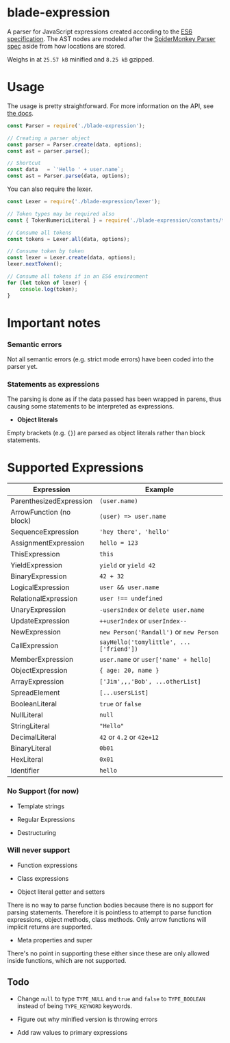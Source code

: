 
# blade-expression

A parser for JavaScript expressions created according to the [ES6 specification](http://www.ecma-international.org/ecma-262/6.0/#sec-expressions). The AST nodes are modeled after the [SpiderMonkey Parser spec](https://developer.mozilla.org/en-US/docs/Mozilla/Projects/SpiderMonkey/Parser_API) aside from how locations are stored.

Weighs in at `25.57 kB` minified and `8.25 kB` gzipped.


# Usage

The usage is pretty straightforward. For more information on the API, see [the docs](/docs/API.md).

```js
const Parser = require('./blade-expression');

// Creating a parser object
const parser = Parser.create(data, options);
const ast = parser.parse();

// Shortcut
const data   = `'Hello ' + user.name`;
const ast = Parser.parse(data, options);
```

You can also require the lexer.

```js
const Lexer = require('./blade-expression/lexer');

// Token types may be required also
const { TokenNumericLiteral } = require('./blade-expression/constants/tokens');

// Consume all tokens
const tokens = Lexer.all(data, options);

// Consume token by token
const lexer = Lexer.create(data, options);
lexer.nextToken();

// Consume all tokens if in an ES6 environment
for (let token of lexer) {
	console.log(token);
}
```


# Important notes

### Semantic errors

Not all semantic errors (e.g. strict mode errors) have been coded into the parser yet.

### Statements as expressions

The parsing is done as if the data passed has been wrapped in parens, thus causing some statements to be interpreted as expressions.

- **Object literals**

 Empty brackets (e.g. `{}`) are parsed as object literals rather than block statements.


# Supported Expressions

 Expression                 | Example
----------------------------|--------------------------------
 ParenthesizedExpression    | `(user.name)`
 ArrowFunction (no block)   | `(user) => user.name`
 SequenceExpression         | `'hey there', 'hello'`
 AssignmentExpression       | `hello = 123`
 ThisExpression             | `this`
 YieldExpression            | `yield` or `yield 42`
 BinaryExpression           | `42 + 32`
 LogicalExpression          | `user && user.name`
 RelationalExpression       | `user !== undefined`
 UnaryExpression            | `-usersIndex` or `delete user.name`
 UpdateExpression           | `++userIndex` or `userIndex--`
 NewExpression              | `new Person('Randall')` or `new Person`
 CallExpression             | `sayHello('tomylittle', ...['friend'])`
 MemberExpression           | `user.name` or `user['name' + hello]`
 ObjectExpression           | `{ age: 20, name }`
 ArrayExpression            | `['Jim',,,'Bob', ...otherList]`
 SpreadElement              | `[...usersList]`
 BooleanLiteral             | `true` or `false`
 NullLiteral                | `null`
 StringLiteral              | `"Hello"`
 DecimalLiteral             | `42` or `4.2` or `42e+12`
 BinaryLiteral              | `0b01`
 HexLiteral                 | `0x01`
 Identifier                 | `hello`


### No Support (for now)

- Template strings

- Regular Expressions

- Destructuring


### Will never support

- Function expressions

- Class expressions

- Object literal getter and setters

 There is no way to parse function bodies because there is no support for parsing statements. Therefore it is pointless to attempt to parse function expressions, object methods, class methods. Only arrow functions will implicit returns are supported.

- Meta properties and super

 There's no point in supporting these either since these are only allowed inside functions, which are not supported.


## Todo

- Change `null` to type `TYPE_NULL` and `true` and `false` to `TYPE_BOOLEAN` instead of being `TYPE_KEYWORD` keywords.

- Figure out why minified version is throwing errors

- Add raw values to primary expressions
